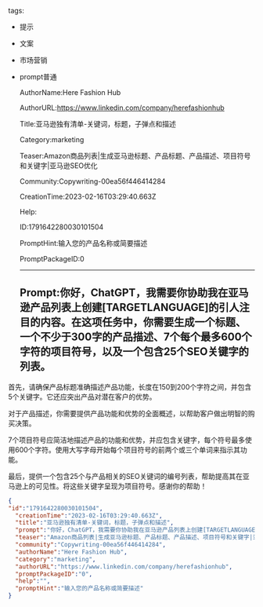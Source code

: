   tags: 
- 提示
- 文案
- 市场营销
- prompt普通

  AuthorName:Here Fashion Hub

  AuthorURL:https://www.linkedin.com/company/herefashionhub

  Title:亚马逊独有清单-关键词，标题，子弹点和描述

  Category:marketing

  Teaser:Amazon商品列表|生成亚马逊标题、产品标题、产品描述、项目符号和关键字|亚马逊SEO优化

  Community:Copywriting-00ea56f446414284

  CreationTime:2023-02-16T03:29:40.663Z

  Help:

  ID:1791642280030101504

  PromptHint:输入您的产品名称或简要描述

  PromptPackageID:0

  ---

  ## Prompt:你好，ChatGPT，我需要你协助我在亚马逊产品列表上创建[TARGETLANGUAGE]的引人注目的内容。在这项任务中，你需要生成一个标题、一个不少于300字的产品描述、7个每个最多600个字符的项目符号，以及一个包含25个SEO关键字的列表。

首先，请确保产品标题准确描述产品功能，长度在150到200个字符之间，并包含5个关键字。它还应突出产品对潜在客户的优势。

对于产品描述，你需要提供产品功能和优势的全面概述，以帮助客户做出明智的购买决策。

7个项目符号应简洁地描述产品的功能和优势，并应包含关键字，每个符号最多使用600个字符。使用大写字母开始每个项目符号的前两个或三个单词来指示其功能。

最后，提供一个包含25个与产品相关的SEO关键词的编号列表，帮助提高其在亚马逊上的可见性。将这些关键字呈现为项目符号。感谢你的帮助！

  ```json
  {
  "id":"1791642280030101504",
    "creationTime":"2023-02-16T03:29:40.663Z",
    "title":"亚马逊独有清单-关键词，标题，子弹点和描述",
    "prompt":"你好，ChatGPT，我需要你协助我在亚马逊产品列表上创建[TARGETLANGUAGE]的引人注目的内容。在这项任务中，你需要生成一个标题、一个不少于300字的产品描述、7个每个最多600个字符的项目符号，以及一个包含25个SEO关键字的列表。\n\n首先，请确保产品标题准确描述产品功能，长度在150到200个字符之间，并包含5个关键字。它还应突出产品对潜在客户的优势。\n\n对于产品描述，你需要提供产品功能和优势的全面概述，以帮助客户做出明智的购买决策。\n\n7个项目符号应简洁地描述产品的功能和优势，并应包含关键字，每个符号最多使用600个字符。使用大写字母开始每个项目符号的前两个或三个单词来指示其功能。\n\n最后，提供一个包含25个与产品相关的SEO关键词的编号列表，帮助提高其在亚马逊上的可见性。将这些关键字呈现为项目符号。感谢你的帮助！",
    "teaser":"Amazon商品列表|生成亚马逊标题、产品标题、产品描述、项目符号和关键字|亚马逊SEO优化",
    "community":"Copywriting-00ea56f446414284",
    "authorName":"Here Fashion Hub",
    "category":"marketing",
    "authorURL":"https://www.linkedin.com/company/herefashionhub",
    "promptPackageID":"0",
    "help":"",
    "promptHint":"输入您的产品名称或简要描述"
  }
  ```
